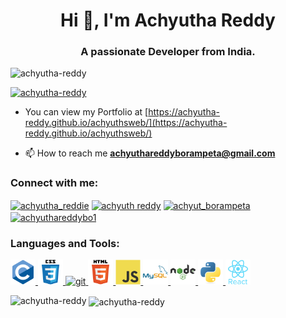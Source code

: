 <h1 align="center">Hi 👋, I'm Achyutha Reddy</h1>
<h3 align="center">A passionate Developer from India.</h3>

<p align="left"> <img src="https://komarev.com/ghpvc/?username=achyutha-reddy&label=Profile%20views&color=0e75b6&style=flat" alt="achyutha-reddy" /> </p>

<p align="left"> <a href="https://github.com/ryo-ma/github-profile-trophy"><img src="https://github-profile-trophy.vercel.app/?username=achyutha-reddy" alt="achyutha-reddy" /></a> </p>

- You can view my Portfolio at [https://achyutha-reddy.github.io/achyuthsweb/](https://achyutha-reddy.github.io/achyuthsweb/)

- 📫 How to reach me **achyuthareddyborampeta@gmail.com**

<h3 align="left">Connect with me:</h3>
<p align="left">
<a href="https://twitter.com/achyutha_reddie" target="blank"><img align="center" src="https://raw.githubusercontent.com/rahuldkjain/github-profile-readme-generator/master/src/images/icons/Social/twitter.svg" alt="achyutha_reddie" height="30" width="40" /></a>
<a href="https://linkedin.com/in/achyuth reddy" target="blank"><img align="center" src="https://raw.githubusercontent.com/rahuldkjain/github-profile-readme-generator/master/src/images/icons/Social/linked-in-alt.svg" alt="achyuth reddy" height="30" width="40" /></a>
<a href="https://instagram.com/achyut_borampeta" target="blank"><img align="center" src="https://raw.githubusercontent.com/rahuldkjain/github-profile-readme-generator/master/src/images/icons/Social/instagram.svg" alt="achyut_borampeta" height="30" width="40" /></a>
<a href="https://www.hackerrank.com/achyuthareddybo1" target="blank"><img align="center" src="https://raw.githubusercontent.com/rahuldkjain/github-profile-readme-generator/master/src/images/icons/Social/hackerrank.svg" alt="achyuthareddybo1" height="30" width="40" /></a>
</p>

<h3 align="left">Languages and Tools:</h3>
<p align="left"> <a href="https://www.cprogramming.com/" target="_blank" rel="noreferrer"> <img src="https://raw.githubusercontent.com/devicons/devicon/master/icons/c/c-original.svg" alt="c" width="40" height="40"/> </a> <a href="https://www.w3schools.com/css/" target="_blank" rel="noreferrer"> <img src="https://raw.githubusercontent.com/devicons/devicon/master/icons/css3/css3-original-wordmark.svg" alt="css3" width="40" height="40"/> </a> <a href="https://git-scm.com/" target="_blank" rel="noreferrer"> <img src="https://www.vectorlogo.zone/logos/git-scm/git-scm-icon.svg" alt="git" width="40" height="40"/> </a> <a href="https://www.w3.org/html/" target="_blank" rel="noreferrer"> <img src="https://raw.githubusercontent.com/devicons/devicon/master/icons/html5/html5-original-wordmark.svg" alt="html5" width="40" height="40"/> </a> <a href="https://developer.mozilla.org/en-US/docs/Web/JavaScript" target="_blank" rel="noreferrer"> <img src="https://raw.githubusercontent.com/devicons/devicon/master/icons/javascript/javascript-original.svg" alt="javascript" width="40" height="40"/> </a> <a href="https://www.mysql.com/" target="_blank" rel="noreferrer"> <img src="https://raw.githubusercontent.com/devicons/devicon/master/icons/mysql/mysql-original-wordmark.svg" alt="mysql" width="40" height="40"/> </a> <a href="https://nodejs.org" target="_blank" rel="noreferrer"> <img src="https://raw.githubusercontent.com/devicons/devicon/master/icons/nodejs/nodejs-original-wordmark.svg" alt="nodejs" width="40" height="40"/> </a> <a href="https://www.python.org" target="_blank" rel="noreferrer"> <img src="https://raw.githubusercontent.com/devicons/devicon/master/icons/python/python-original.svg" alt="python" width="40" height="40"/> </a> <a href="https://reactjs.org/" target="_blank" rel="noreferrer"> <img src="https://raw.githubusercontent.com/devicons/devicon/master/icons/react/react-original-wordmark.svg" alt="react" width="40" height="40"/> </a> </p>

<p><img align="left" src="https://github-readme-stats.vercel.app/api/top-langs?username=achyutha-reddy&show_icons=true&locale=en&layout=compact" alt="achyutha-reddy" /></p>

<p>&nbsp;<img align="center" src="https://github-readme-stats.vercel.app/api?username=achyutha-reddy&show_icons=true&locale=en" alt="achyutha-reddy" /></p>
